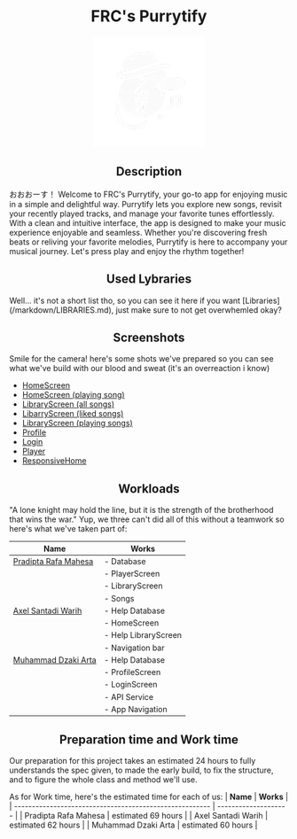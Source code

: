 <h1 align="center">FRC's Purrytify</h1>

<p align="center">
  <img src="markdown/logo/logo.png" alt="Purrytify Logo" width="200">
</p>

<h2 align="center">Description</h2>
おおおーす！ Welcome to FRC's Purrytify, your go-to app for enjoying music in a simple and delightful way. Purrytify lets you explore new songs, revisit your recently played tracks, and manage your favorite tunes effortlessly. With a clean and intuitive interface, the app is designed to make your music experience enjoyable and seamless. Whether you're discovering fresh beats or reliving your favorite melodies, Purrytify is here to accompany your musical journey. Let's press play and enjoy the rhythm together!

<h2 align="center">Used Lybraries</h2>
Well... it's not a short list tho, so you can see it here if you want [Libraries](/markdown/LIBRARIES.md), just make sure to not get overwhemled okay?

<h2 align="center">Screenshots</h2>

Smile for the camera! here's some shots we've prepared so you can see what we've build with our blood and sweat (it's an overreaction i know)
* [HomeScreen]()
* [HomeScreen (playing song)]()
* [LibraryScreen (all songs)]()
* [LibarryScreen (liked songs)]()
* [LibraryScreen (playing songs)]()
* [Profile]()
* [Login]()
* [Player]()
* [ResponsiveHome]()

<h2 align="center">Workloads</h2>
"A lone knight may hold the line, but it is the strength of the brotherhood that wins the war." Yup, we three can't did all of this without a teamwork so here's what we've taken part of:

| **Name**                                                |       **Works**      |
| ------------------------------------------------------- | -------------------- |
| [Pradipta Rafa Mahesa](https://github.com/Rapa285)      | - Database           |
|                                                         | - PlayerScreen       |
|                                                         | - LibraryScreen      |
|                                                         | - Songs              |
| [Axel Santadi Warih](https://github.com/AxelSantadi)    | - Help Database      |
|                                                         | - HomeScreen         |
|                                                         | - Help LibraryScreen |
|                                                         | - Navigation bar     |
| [Muhammad Dzaki Arta](https://github.com/TuanOnta)      | - Help Database      |
|                                                         | - ProfileScreen      |
|                                                         | - LoginScreen        |
|                                                         | - API Service        |
|                                                         | - App Navigation     |

<h2 align="center">Preparation time and Work time</h2>

Our preparation for this project takes an estimated 24 hours to fully understands the spec given, to made the early build, to fix the structure, and to figure the whole class and method we'll use.

As for Work time, here's the estimated time for each of us:
| **Name**                                                |       **Works**      |
| ------------------------------------------------------- | -------------------- |
| Pradipta Rafa Mahesa      |  estimated 69 hours          |
| Axel Santadi Warih    |  estimated 62 hours     |
| Muhammad Dzaki Arta      |  estimated 60 hours    |